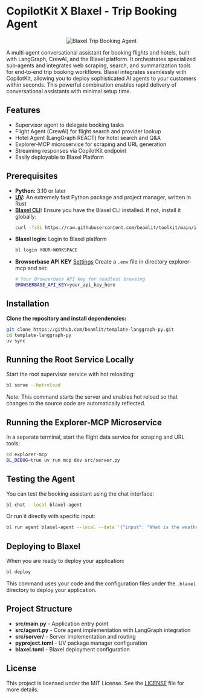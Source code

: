 # CopilotKit X Blaxel - Trip Booking Agent

<p align="center">
  <img src="https://blaxel.ai/logo.png" alt="Blaxel Trip Booking Agent"/>
</p>

A multi‑agent conversational assistant for booking flights and hotels, built with LangGraph, CrewAI, and the Blaxel platform. It orchestrates specialized sub‑agents and integrates web scraping, search, and summarization tools for end‑to‑end trip booking workflows.
Blaxel integrates seamlessly with CopilotKit, allowing you to deploy sophisticated AI agents to your customers within seconds. This powerful combination enables rapid delivery of conversational assistants with minimal setup time.

## Features

- Supervisor agent to delegate booking tasks
- Flight Agent (CrewAI) for flight search and provider lookup
- Hotel Agent (LangGraph REACT) for hotel search and Q&A
- Explorer‑MCP microservice for scraping and URL generation
- Streaming responses via CopilotKit endpoint
- Easily deployable to Blaxel Platform

## Prerequisites

- **Python:** 3.10 or later
- **[UV](https://github.com/astral-sh/uv):** An extremely fast Python package and project manager, written in Rust
- **[Blaxel CLI](https://docs.blaxel.ai/Get-started):** Ensure you have the Blaxel CLI installed. If not, install it globally:
  ```bash
  curl -fsSL https://raw.githubusercontent.com/beamlit/toolkit/main/install.sh | BINDIR=$HOME/.local/bin sh
  ```
- **Blaxel login:** Login to Blaxel platform
  ```bash
  bl login YOUR-WORKSPACE
  ```
- **Browserbase API KEY** [Settings](https://www.browserbase.com/settings)
  Create a `.env` file in directory explorer-mcp and set:
  ```bash
  # Your Browserbase API key for headless browsing
  BROWSERBASE_API_KEY=your_api_key_here
  ```

## Installation

**Clone the repository and install dependencies:**

```bash
git clone https://github.com/beamlit/template-langgraph-py.git
cd template-langgraph-py
uv sync
```

## Running the Root Service Locally

Start the root supervisor service with hot reloading:

```bash
bl serve --hotreload
```

_Note:_ This command starts the server and enables hot reload so that changes to the source code are automatically reflected.

## Running the Explorer-MCP Microservice

In a separate terminal, start the flight data service for scraping and URL tools:

```bash
cd explorer-mcp
BL_DEBUG=true uv run mcp dev src/server.py
```

## Testing the Agent

You can test the booking assistant using the chat interface:

```bash
bl chat --local blaxel-agent
```

Or run it directly with specific input:

```bash
bl run agent blaxel-agent --local --data '{"input": "What is the weather in Paris?"}'
```

## Deploying to Blaxel

When you are ready to deploy your application:

```bash
bl deploy
```

This command uses your code and the configuration files under the `.blaxel` directory to deploy your application.

## Project Structure

- **src/main.py** - Application entry point
- **src/agent.py** - Core agent implementation with LangGraph integration
- **src/server/** - Server implementation and routing
- **pyproject.toml** - UV package manager configuration
- **blaxel.toml** - Blaxel deployment configuration

## License

This project is licensed under the MIT License. See the [LICENSE](LICENSE) file for more details.
